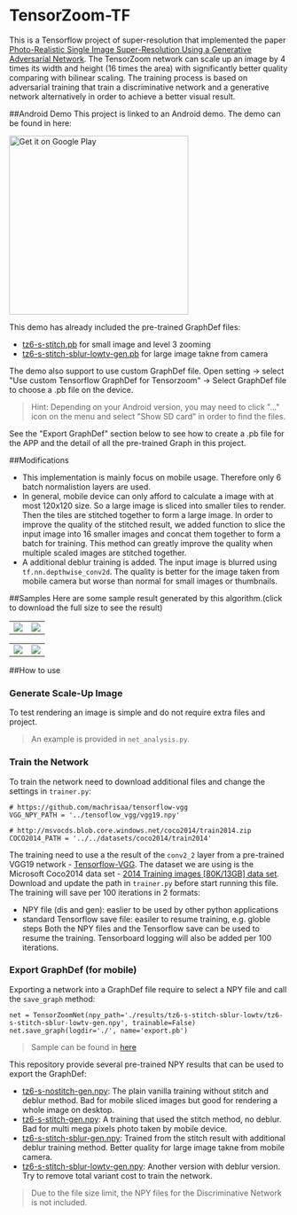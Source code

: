 # TensorZoom-TF

This is a Tensorflow project of super-resolution that implemented the paper [Photo-Realistic Single Image Super-Resolution Using a Generative Adversarial Network](https://arxiv.org/abs/1609.04802). The TensorZoom network can scale up an image by 4 times its width and height (16 times the area) with significantly better quality comparing with bilinear scaling. The training process is based on adversarial training that train a discriminative network and a generative network alternatively in order to achieve a better visual result.



##Android Demo
This project is linked to an Android demo. The demo can be found in here: 

<a href='https://play.google.com/store/apps/details?id=uk.tensorzoom&utm_source=global_co&utm_medium=prtnr&utm_content=Mar2515&utm_campaign=PartBadge&pcampaignid=MKT-Other-global-all-co-prtnr-py-PartBadge-Mar2515-1'><img alt='Get it on Google Play' src='https://play.google.com/intl/en_gb/badges/images/generic/en_badge_web_generic.png' width='323'/></a>

This demo has already included the pre-trained GraphDef files:
- [tz6-s-stitch.pb](https://github.com/machrisaa/tensorzoom/blob/master/results/tz6-s-stitch/tz6-s-stitch-gen.pb) for small image and level 3 zooming
- [tz6-s-stitch-sblur-lowtv-gen.pb](https://github.com/machrisaa/tensorzoom/blob/master/results/tz6-s-stitch-sblur-lowtv/tz6-s-stitch-sblur-lowtv-gen.pb) for large image takne from camera

The demo also support to use custom GraphDef file. Open setting -> select "Use custom Tensorflow GraphDef for Tensorzoom" -> Select GraphDef file to choose a .pb file on the device.

> Hint: Depending on your Android version, you may need to click "..." icon on the menu and select "Show SD card" in order to find the files.

See the "Export GraphDef" section below to see how to create a .pb file for the APP and the detail of all the pre-trained Graph in this project.



##Modifications
- This implementation is mainly focus on mobile usage. Therefore only 6 batch normalistion layers are used.
- In general, mobile device can only afford to calculate a image with at most 120x120 size. So a large image is sliced into smaller tiles to render. Then the tiles are stitched together to form a large image. In order to improve the quality of the stitched result, we added function to slice the input image into 16 smaller images and concat them together to form a batch for training. This method can greatly improve the quality when multiple scaled images are stitched together.
- A additional deblur training is added. The input image is blurred using ```tf.nn.depthwise_conv2d```. The quality is better for the image taken from mobile camera but worse than normal for small images or thumbnails.



##Samples
Here are some sample result generated by this algorithm.(click to download the full size to see the result)
<table>
  <tr>
    <td><img src="https://github.com/machrisaa/tensorzoom/blob/master/analysis/cat_h.jpg?raw=true"/></td>
    <td><img src="https://github.com/machrisaa/tensorzoom/blob/master/analysis/cat_h_tz6-s-stitch-gen.jpg?raw=true"/></td>
  </tr>
</table>
<table>
  <tr>
    <td><img src="https://github.com/machrisaa/tensorzoom/blob/master/analysis/london2.jpg?raw=true"/></td>
    <td><img src="https://github.com/machrisaa/tensorzoom/blob/master/analysis/london2_tz6-s-stitch-sblur-notv-gen.jpg?raw=true"/></td>
  </tr>
</table>



##How to use
### Generate Scale-Up Image
To test rendering an image is simple and do not require extra files and project.
> An example is provided in ```net_analysis.py```.

### Train the Network
To train the network need to download additional files and change the settings in ```trainer.py```:
```
# https://github.com/machrisaa/tensorflow-vgg
VGG_NPY_PATH = '../tensoflow_vgg/vgg19.npy'

# http://msvocds.blob.core.windows.net/coco2014/train2014.zip
COCO2014_PATH = '../../datasets/coco2014/train2014'
```
The training need to use a the result of the ```conv2_2``` layer from a pre-trained VGG19 network - [Tensorflow-VGG](https://github.com/machrisaa/tensorflow-vgg). The dataset we are using is the Microsoft Coco2014 data set - [2014 Training images [80K/13GB] data set](http://mscoco.org/dataset/#download).
Download and update the path in ```trainer.py``` before start running this file.
The training will save per 100 iterations in 2 formats:
- NPY file (dis and gen): easlier to be used by other python applications
- standard Tensorflow save file: easiler to resume training, e.g. globle steps
Both the NPY files and the Tensorflow save can be used to resume the training. Tensorboard logging will also be added per 100 iterations.

### Export GraphDef (for mobile)
Exporting a network into a GraphDef file require to select a NPY file and call the ```save_graph``` method:
```
net = TensorZoomNet(npy_path='./results/tz6-s-stitch-sblur-lowtv/tz6-s-stitch-sblur-lowtv-gen.npy', trainable=False)
net.save_graph(logdir='./', name='export.pb')
```

> Sample can be found in [here](https://github.com/machrisaa/tensorzoom/blob/master/tensorzoom_net.py#L299)

This repository provide several pre-trained NPY results that can be used to export the GraphDef:
- [tz6-s-nostitch-gen.npy](https://github.com/machrisaa/tensorzoom/blob/master/results/tz6-s-nostitch/tz6-s-nostitch-gen.npy): The plain vanilla training without stitch and deblur method. Bad for mobile sliced images but good for rendering a whole image on desktop.
- [tz6-s-stitch-gen.npy](https://github.com/machrisaa/tensorzoom/blob/master/results/tz6-s-stitch/tz6-s-stitch-gen.npy): A training that used the stitch method, no deblur. Bad for multi mega pixels photo taken by mobile device.
- [tz6-s-stitch-sblur-gen.npy](https://github.com/machrisaa/tensorzoom/blob/master/results/tz6-s-stitch-sblur/tz6-s-stitch-sblur-gen.npy): Trained from the stitch result with additional deblur training method. Better quality for large image takne from mobile camera.
- [tz6-s-stitch-sblur-lowtv-gen.npy](https://github.com/machrisaa/tensorzoom/blob/master/results/tz6-s-stitch-sblur-lowtv/tz6-s-stitch-sblur-lowtv-gen.npy): Another version with deblur version. Try to remove total variant cost to train the network.

> Due to the file size limit, the NPY files for the Discriminative Network is not included.


